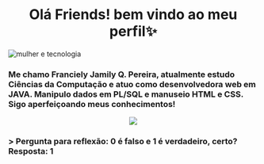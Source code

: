 
<h1 align="center"> Olá Friends! bem vindo ao meu perfil✨ </h1>

![mulher e tecnologia](https://github.com/J4mily/J4mily/assets/101888456/37539dad-ca54-4a6e-8f11-71950f827116)

### Me chamo Franciely Jamily Q. Pereira, atualmente estudo Ciências da Computação e atuo como **desenvolvedora web em JAVA**. Manipulo dados em PL/SQL e manuseio HTML e CSS. Sigo aperfeiçoando meus conhecimentos! 
<p align="center">
<img loading="lazy" src="http://img.shields.io/static/v1?label=STATUS&message=EM%20DESENVOLVIMENTO&color=GREEN&style=for-the-badge"/>
</p>

### > Pergunta para reflexão: 0 é falso e 1 é verdadeiro, certo? Resposta: 1 


<!--
**J4mily/J4mily** is a ✨ _special_ ✨ repository because its `README.md` (this file) appears on your GitHub profile.

Here are some ideas to get you started:

- 🔭 I’m currently working on ...
- 🌱 I’m currently learning ...
- 👯 I’m looking to collaborate on ...
- 🤔 I’m looking for help with ...
- 💬 Ask me about ...
- 📫 How to reach me: ...
- 😄 Pronouns: ...
- ⚡ Fun fact: ...
-->
